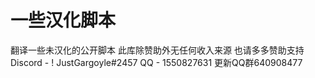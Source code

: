 # 一些汉化脚本
翻译一些未汉化的公开脚本
此库除赞助外无任何收入来源
也请多多赞助支持
Discord - ! JustGargoyle#2457
QQ - 1550827631
更新QQ群640908477

